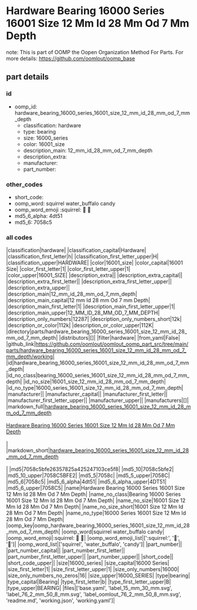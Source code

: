 # Hardware Bearing 16000 Series 16001 Size 12 Mm Id 28 Mm Od 7 Mm Depth  

note: This is part of OOMP the Oopen Organization Method For Parts. For more details: https://github.com/oomlout/oomp_base

##  part details





### id
* oomp_id: hardware_bearing_16000_series_16001_size_12_mm_id_28_mm_od_7_mm_depth
  * classification: hardware
  * type: bearing
  * size: 16000_series
  * color: 16001_size
  * description_main: 12_mm_id_28_mm_od_7_mm_depth
  * description_extra: 
  * manufacturer: 
  * part_number: 

### other_codes
* short_code: 
* oomp_word: squirrel water_buffalo candy
* oomp_word_emoji :squirrel: :water_buffalo: :candy:
* md5_6_alpha: 4dt51
* md5_6: 7058c5

### all codes 
|classification|hardware|
|classification_capital|Hardware|
|classification_first_letter|h|
|classification_first_letter_upper|H|
|classification_upper|HARDWARE|
|color|16001_size|
|color_capital|16001 Size|
|color_first_letter|1|
|color_first_letter_upper|1|
|color_upper|16001_SIZE|
|description_extra||
|description_extra_capital||
|description_extra_first_letter||
|description_extra_first_letter_upper||
|description_extra_upper||
|description_main|12_mm_id_28_mm_od_7_mm_depth|
|description_main_capital|12 mm Id 28 mm Od 7 mm Depth|
|description_main_first_letter|1|
|description_main_first_letter_upper|1|
|description_main_upper|12_MM_ID_28_MM_OD_7_MM_DEPTH|
|description_only_numbers|12287|
|description_only_numbers_short|12k|
|description_or_color|112k|
|description_or_color_upper|112K|
|directory|parts/hardware_bearing_16000_series_16001_size_12_mm_id_28_mm_od_7_mm_depth|
|distributors|[]|
|filter|hardware|
|from_yaml|False|
|github_link|https://github.com/oomlout/oomlout_oomp_part_src/tree/main/parts/hardware_bearing_16000_series_16001_size_12_mm_id_28_mm_od_7_mm_depth/working|
|id|hardware_bearing_16000_series_16001_size_12_mm_id_28_mm_od_7_mm_depth|
|id_no_class|bearing_16000_series_16001_size_12_mm_id_28_mm_od_7_mm_depth|
|id_no_size|16001_size_12_mm_id_28_mm_od_7_mm_depth|
|id_no_type|16000_series_16001_size_12_mm_id_28_mm_od_7_mm_depth|
|manufacturer||
|manufacturer_capital||
|manufacturer_first_letter||
|manufacturer_first_letter_upper||
|manufacturer_upper||
|manufacturers|[]|
|markdown_full|[hardware_bearing_16000_series_16001_size_12_mm_id_28_mm_od_7_mm_depth](https://github.com/oomlout/oomlout_oomp_part_src/tree/main/parts/hardware_bearing_16000_series_16001_size_12_mm_id_28_mm_od_7_mm_depth/working)<br>[](https://github.com/oomlout/oomlout_oomp_part_src/tree/main/parts/hardware_bearing_16000_series_16001_size_12_mm_id_28_mm_od_7_mm_depth/working)<br>[Hardware Bearing 16000 Series 16001 Size 12 Mm Id 28 Mm Od 7 Mm Depth](https://github.com/oomlout/oomlout_oomp_part_src/tree/main/parts/hardware_bearing_16000_series_16001_size_12_mm_id_28_mm_od_7_mm_depth/working)<br><br>|
|markdown_short|[hardware_bearing_16000_series_16001_size_12_mm_id_28_mm_od_7_mm_depth](https://github.com/oomlout/oomlout_oomp_part_src/tree/main/parts/hardware_bearing_16000_series_16001_size_12_mm_id_28_mm_od_7_mm_depth/working)<br><br>|
|md5|7058c5bfe26357825a425247103ce5f8|
|md5_10|7058c5bfe2|
|md5_10_upper|7058C5BFE2|
|md5_5|7058c|
|md5_5_upper|7058C|
|md5_6|7058c5|
|md5_6_alpha|4dt51|
|md5_6_alpha_upper|4DT51|
|md5_6_upper|7058C5|
|name|Hardware Bearing 16000 Series 16001 Size 12 Mm Id 28 Mm Od 7 Mm Depth|
|name_no_class|Bearing 16000 Series 16001 Size 12 Mm Id 28 Mm Od 7 Mm Depth|
|name_no_size|16001 Size 12 Mm Id 28 Mm Od 7 Mm Depth|
|name_no_size_short|16001 Size 12 Mm Id 28 Mm Od 7 Mm Depth|
|name_no_type|16000 Series 16001 Size 12 Mm Id 28 Mm Od 7 Mm Depth|
|oomp_key|oomp_hardware_bearing_16000_series_16001_size_12_mm_id_28_mm_od_7_mm_depth|
|oomp_word|squirrel water_buffalo candy|
|oomp_word_emoji|:squirrel: :water_buffalo: :candy:|
|oomp_word_emoji_list|[':squirrel:', ':water_buffalo:', ':candy:']|
|oomp_word_list|['squirrel', 'water_buffalo', 'candy']|
|part_number||
|part_number_capital||
|part_number_first_letter||
|part_number_first_letter_upper||
|part_number_upper||
|short_code||
|short_code_upper||
|size|16000_series|
|size_capital|16000 Series|
|size_first_letter|1|
|size_first_letter_upper|1|
|size_only_numbers|16000|
|size_only_numbers_no_zeros|16|
|size_upper|16000_SERIES|
|type|bearing|
|type_capital|Bearing|
|type_first_letter|b|
|type_first_letter_upper|B|
|type_upper|BEARING|
|files|['base.yaml', 'label_15_mm_30_mm.svg', 'label_76_2_mm_50_8_mm.svg', 'label_oomlout_76_2_mm_50_8_mm.svg', 'readme.md', 'working.json', 'working.yaml']|
